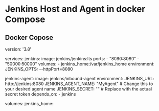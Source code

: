 
# Jenkins Host and Agent in docker Compose



## Docker Copose

version: '3.8'

services:
  jenkins:
    image: jenkins/jenkins:lts
    ports:
      - "8080:8080"
      - "50000:50000"
    volumes:
      - jenkins_home:/var/jenkins_home
    environment:
      JENKINS_OPTS: --httpPort=8080

  jenkins-agent:
    image: jenkins/inbound-agent
    environment:
      JENKINS_URL: http://jenkins:8080
      JENKINS_AGENT_NAME: "MyAgent"  # Change this to your desired agent name
      JENKINS_SECRET: "<secret>"      # Replace with the actual secret token
    depends_on:
      - jenkins

volumes:
  jenkins_home:


